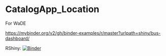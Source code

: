 # CatalogApp_Location
For WaDE


https://mybinder.org/v2/gh/binder-examples/r/master?urlpath=shiny/bus-dashboard/

RShiny: [![Binder](http://mybinder.org/badge.svg)](http://mybinder.org/v2/gh/amabdallah/CatalogApp_Locationmaster?urlpath=shiny)

